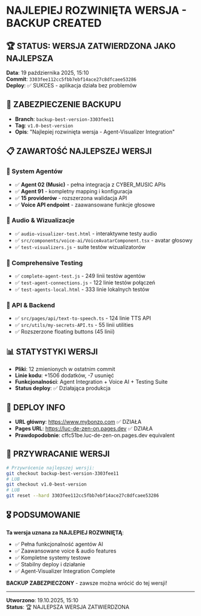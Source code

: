 # NAJLEPIEJ ROZWINIĘTA WERSJA - BACKUP CREATED

## 🏆 STATUS: WERSJA ZATWIERDZONA JAKO NAJLEPSZA
**Data**: 19 października 2025, 15:10  
**Commit**: `3303fee112cc5fbb7ebf14ace27c8dfcaee53286`  
**Deploy**: ✅ SUKCES - aplikacja działa bez problemów

## 🎯 ZABEZPIECZENIE BACKUPU
- **Branch**: `backup-best-version-3303fee11`
- **Tag**: `v1.0-best-version`
- **Opis**: "Najlepiej rozwinięta wersja - Agent-Visualizer Integration"

## 📋 ZAWARTOŚĆ NAJLEPSZEJ WERSJI

### 🤖 System Agentów
- ✅ **Agent 02 (Music)** - pełna integracja z CYBER_MUSIC APIs
- ✅ **Agent 91** - kompletny mapping i konfiguracja
- ✅ **15 providerów** - rozszerzona walidacja API
- ✅ **Voice API endpoint** - zaawansowane funkcje głosowe

### 🎵 Audio & Wizualizacje
- ✅ `audio-visualizer-test.html` - interaktywne testy audio
- ✅ `src/components/voice-ai/VoiceAvatarComponent.tsx` - avatar głosowy
- ✅ `test-visualizers.js` - suite testów wizualizatorów

### 🧪 Comprehensive Testing
- ✅ `complete-agent-test.js` - 249 linii testów agentów
- ✅ `test-agent-connections.js` - 122 linie testów połączeń  
- ✅ `test-agents-local.html` - 333 linie lokalnych testów

### 🔧 API & Backend
- ✅ `src/pages/api/text-to-speech.ts` - 124 linie TTS API
- ✅ `src/utils/my-secrets-API.ts` - 55 linii utilities
- ✅ Rozszerzone floating buttons (45 linii)

## 📊 STATYSTYKI WERSJI
- **Pliki**: 12 zmienionych w ostatnim commit
- **Linie kodu**: +1506 dodatków, -7 usunięć
- **Funkcjonalności**: Agent Integration + Voice AI + Testing Suite
- **Status deploy**: ✅ Działająca produkcja

## 🚀 DEPLOY INFO
- **URL główny**: https://www.mybonzo.com ✅ DZIAŁA
- **Pages URL**: https://luc-de-zen-on.pages.dev ✅ DZIAŁA  
- **Prawdopodobnie**: cffc51be.luc-de-zen-on.pages.dev equivalent

## 🔄 PRZYWRACANIE WERSJI
```bash
# Przywrócenie najlepszej wersji:
git checkout backup-best-version-3303fee11
# LUB
git checkout v1.0-best-version
# LUB
git reset --hard 3303fee112cc5fbb7ebf14ace27c8dfcaee53286
```

## 🎖️ PODSUMOWANIE
**Ta wersja uznana za NAJLEPIEJ ROZWINIĘTĄ**:
- ✅ Pełna funkcjonalność agentów AI  
- ✅ Zaawansowane voice & audio features
- ✅ Kompletne systemy testowe
- ✅ Stabilny deploy i działanie
- ✅ Agent-Visualizer Integration Complete

**BACKUP ZABEZPIECZONY** - zawsze można wrócić do tej wersji!

---
**Utworzono**: 19.10.2025, 15:10  
**Status**: 🏆 NAJLEPSZA WERSJA ZATWIERDZONA